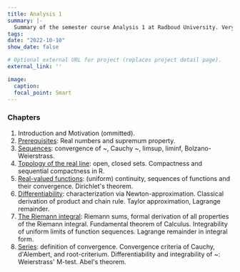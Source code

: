 ```yaml
---
title: Analysis 1 
summary: |-
  Summary of the semester course Analysis 1 at Radboud University. Very similar in content to Garling's A Course in Mathematical Analysis, Volume 1.
tags:
date: "2022-10-10"
show_date: false

# Optional external URL for project (replaces project detail page).
external_link: ''

image:
  caption: 
  focal_point: Smart
---
```

### Chapters
1. Introduction and Motivation (ommitted).
2. <u>[Prerequisites](AnalysisChapter2.pdf)</u>: Real numbers and supremum property.
3. <u>[Sequences](AnalysisChapter3.pdf)</u>: convergence of ~, Cauchy ~, limsup, liminf, Bolzano-Weierstrass.
4. <u>[Topology of the real line](AnalysisChapter4.pdf)</u>: open, closed sets. Compactness and sequential compactness in R.
5. <u>[Real-valued functions](AnalysisChapter5.pdf)</u>: (uniform) continuity, sequences of functions and their convergence. Dirichlet's theorem.
6. <u>[Differentiability](AnalysisChapter6.pdf)</u>: characterization via Newton-approximation. Classical derivation of product and chain rule. Taylor approximation, Lagrange remainder.
7. <u>[The Riemann integral](AnalysisChapter7.pdf)</u>: Riemann sums, formal derivation of all properties of the Riemann integral. Fundamental theorem of Calculus. Integrability of uniform limits of function sequences. Lagrange remainder in integral form.
8. <u>[Series](AnalysisChapter8.pdf)</u>: definition of convergence. Convergence criteria of Cauchy, d'Alembert, and root-criterium. Differentiability and integrability of ~: Weierstrass' M-test. Abel's theorem.